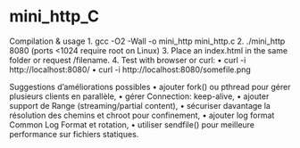 # mini_http_C

Compilation & usage
	1.	gcc -O2 -Wall -o mini_http mini_http.c
	2.	./mini_http 8080 (ports <1024 require root on Linux)
	3.	Place an index.html in the same folder or request /filename.
	4.	Test with browser or curl:
	•	curl -i http://localhost:8080/
	•	curl -i http://localhost:8080/somefile.png

Suggestions d’améliorations possibles
	•	ajouter fork() ou pthread pour gérer plusieurs clients en parallèle,
	•	gérer Connection: keep-alive,
	•	ajouter support de Range (streaming/partial content),
	•	sécuriser davantage la résolution des chemins et chroot pour confinement,
	•	ajouter log format Common Log Format et rotation,
	•	utiliser sendfile() pour meilleure performance sur fichiers statiques.
